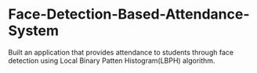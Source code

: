 # Face-Detection-Based-Attendance-System
Built an application that provides attendance to students through face detection using Local Binary Patten Histogram(LBPH) algorithm.
